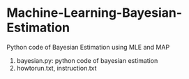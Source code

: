 # Machine-Learning-Bayesian-Estimation
Python code of Bayesian Estimation using MLE and MAP 

1. bayesian.py: python code of bayesian estimation
2. howtorun.txt, instruction.txt

